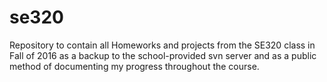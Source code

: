 # se320
Repository to contain all Homeworks and projects from the SE320 class in Fall of 2016 as a backup to the school-provided svn server and as a public method of documenting my progress throughout the course.
